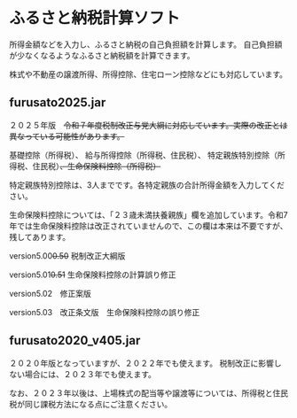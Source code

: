 # ふるさと納税計算ソフト
所得金額などを入力し、ふるさと納税の自己負担額を計算します。
自己負担額が少なくなるようなふるさと納税額を計算できます。

株式や不動産の譲渡所得、所得控除、住宅ローン控除などにも対応しています。

## furusato2025.jar

２０２５年版　~~令和７年度税制改正与党大綱に対応しています。実際の改正とは異なっている可能性があります。~~

 基礎控除（所得税）、 給与所得控除（所得税、住民税）、 特定親族特別控除（所得税、住民税）~~、生命保険料控除（所得税）~~

 特定親族特別控除は、3人までです。各特定親族の合計所得金額を入力してください。

 生命保険料控除については、「２３歳未満扶養親族」欄を追加しています。令和7年では生命保険料控除は改正されていませんので、この欄は本来は不要ですが、残してあります。

version5.00~~0.50~~ 税制改正大綱版

version5.01~~0.51~~ 生命保険料控除の計算誤り修正

version5.02　修正案版

version5.03　改正条文版　生命保険料控除の誤り修正

## furusato2020_v405.jar

２０２０年版となっていますが、２０２２年でも使えます。
税制改正に影響しない場合には、２０２３年でも使えます。

なお、２０２３年以後は、上場株式の配当等や譲渡等については、所得税と住民税が同じ課税方法になる点にご注意ください。
